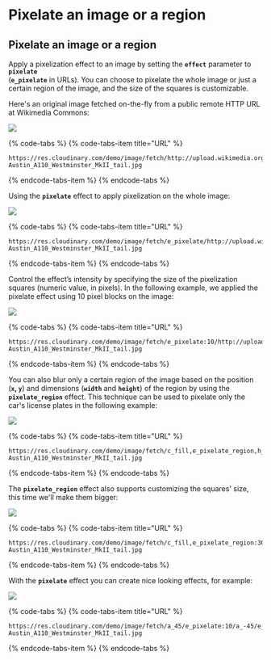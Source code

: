 # Pixelate an image or a region

## Pixelate an image or a region

Apply a pixelization effect to an image by setting the **`effect`** parameter to **`pixelate`**   
\(**`e_pixelate`** in URLs\). You can choose to pixelate the whole image or just a certain region of the image, and the size of the squares is customizable.

Here's an original image fetched on-the-fly from a public remote HTTP URL at Wikimedia Commons:  


![](https://res.cloudinary.com/demo/image/fetch/http://upload.wikimedia.org/wikipedia/commons/thumb/c/cd/Austin_A110_Westminster_MkII_tail.jpg/550px-Austin_A110_Westminster_MkII_tail.jpg)

{% code-tabs %}
{% code-tabs-item title="URL" %}
```text
https://res.cloudinary.com/demo/image/fetch/http://upload.wikimedia.org/wikipedia/commons/thumb/c/cd/Austin_A110_Westminster_MkII_tail.jpg/550px-Austin_A110_Westminster_MkII_tail.jpg
```
{% endcode-tabs-item %}
{% endcode-tabs %}

Using the **`pixelate`** effect to apply pixelization on the whole image:

![](https://res.cloudinary.com/demo/image/fetch/e_pixelate/http://upload.wikimedia.org/wikipedia/commons/thumb/c/cd/Austin_A110_Westminster_MkII_tail.jpg/550px-Austin_A110_Westminster_MkII_tail.jpg)

{% code-tabs %}
{% code-tabs-item title="URL" %}
```text
https://res.cloudinary.com/demo/image/fetch/e_pixelate/http://upload.wikimedia.org/wikipedia/commons/thumb/c/cd/Austin_A110_Westminster_MkII_tail.jpg/550px-Austin_A110_Westminster_MkII_tail.jpg
```
{% endcode-tabs-item %}
{% endcode-tabs %}

Control the effect’s intensity by specifying the size of the pixelization squares \(numeric value, in pixels\). In the following example, we applied the pixelate effect using 10 pixel blocks on the image:

![](https://res.cloudinary.com/demo/image/fetch/e_pixelate:10/http://upload.wikimedia.org/wikipedia/commons/thumb/c/cd/Austin_A110_Westminster_MkII_tail.jpg/550px-Austin_A110_Westminster_MkII_tail.jpg)

{% code-tabs %}
{% code-tabs-item title="URL" %}
```text
https://res.cloudinary.com/demo/image/fetch/e_pixelate:10/http://upload.wikimedia.org/wikipedia/commons/thumb/c/cd/Austin_A110_Westminster_MkII_tail.jpg/550px-Austin_A110_Westminster_MkII_tail.jpg
```
{% endcode-tabs-item %}
{% endcode-tabs %}

You can also blur only a certain region of the image based on the position \(**`x`, `y`**\) and dimensions \(**`width`** and **`height`**\) of the region by using the **`pixelate_region`** effect. This technique can be used to pixelate only the car's license plates in the following example:

![](https://res.cloudinary.com/demo/image/fetch/c_fill,e_pixelate_region,h_80,w_200,x_170,y_260/http://upload.wikimedia.org/wikipedia/commons/thumb/c/cd/Austin_A110_Westminster_MkII_tail.jpg/550px-Austin_A110_Westminster_MkII_tail.jpg)

{% code-tabs %}
{% code-tabs-item title="URL" %}
```text
https://res.cloudinary.com/demo/image/fetch/c_fill,e_pixelate_region,h_80,w_200,x_170,y_260/http://upload.wikimedia.org/wikipedia/commons/thumb/c/cd/Austin_A110_Westminster_MkII_tail.jpg/550px-Austin_A110_Westminster_MkII_tail.jpg

```
{% endcode-tabs-item %}
{% endcode-tabs %}

The **`pixelate_region`** effect also supports customizing the squares' size, this time we'll make them bigger:

![](https://res.cloudinary.com/demo/image/fetch/c_fill,e_pixelate_region:30,h_80,w_200,x_170,y_260/http://upload.wikimedia.org/wikipedia/commons/thumb/c/cd/Austin_A110_Westminster_MkII_tail.jpg/550px-Austin_A110_Westminster_MkII_tail.jpg%20)

{% code-tabs %}
{% code-tabs-item title="URL" %}
```text
https://res.cloudinary.com/demo/image/fetch/c_fill,e_pixelate_region:30,h_80,w_200,x_170,y_260/http://upload.wikimedia.org/wikipedia/commons/thumb/c/cd/Austin_A110_Westminster_MkII_tail.jpg/550px-Austin_A110_Westminster_MkII_tail.jpg

```
{% endcode-tabs-item %}
{% endcode-tabs %}

With the **`pixelate`** effect you can create nice looking effects, for example:

![](https://res.cloudinary.com/demo/image/fetch/a_45/e_pixelate:10/a_-45/e_trim/w_0.9,c_crop/http://upload.wikimedia.org/wikipedia/commons/thumb/c/cd/Austin_A110_Westminster_MkII_tail.jpg/550px-Austin_A110_Westminster_MkII_tail.jpg)

{% code-tabs %}
{% code-tabs-item title="URL" %}
```text
https://res.cloudinary.com/demo/image/fetch/a_45/e_pixelate:10/a_-45/e_trim/w_0.9,c_crop/http://upload.wikimedia.org/wikipedia/commons/thumb/c/cd/Austin_A110_Westminster_MkII_tail.jpg/550px-Austin_A110_Westminster_MkII_tail.jpg
```
{% endcode-tabs-item %}
{% endcode-tabs %}




